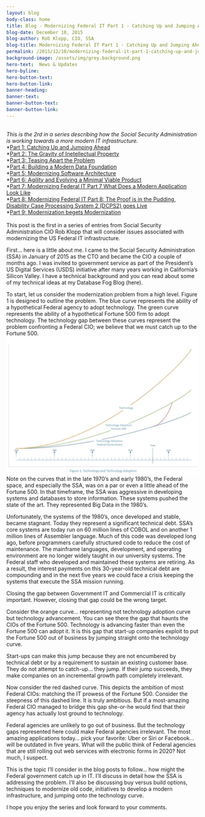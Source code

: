 ```yaml
---
layout: blog
body-class: home
title: Blog - Modernizing Federal IT Part 1 - Catching Up and Jumping Ahead
blog-date: December 10, 2015
blog-author: Rob Klopp, CIO, SSA
blog-title: Modernizing Federal IT Part 1 - Catching Up and Jumping Ahead
permalink: /2015/12/10/modernizing-federal-it-part-1-catching-up-and-jumping-ahead/
background-image: /assets/img/grey.background.png
hero-text:  News & Updates
hero-byline:
hero-button-text: 
hero-button-link: 
banner-heading: 
banner-text: 
banner-button-text: 
banner-button-link: 
---
```

<BR>
<I>This is the 2rd in a series describing how the Social Security Administration is working towards a more
modern IT infrastructure. </I><BR>
*<A HREF="https://www.cio.gov/2015/12/10/modernizing-federal-it-part-1-catching-up-and-jumping-ahead/">Part 1: Catching Up and Jumping Ahead</A><BR>
*<A HREF="https://www.cio.gov/2016/01/19/modernizing-federal-it-part-2-the-gravity-of-ip/">Part 2: The Gravity of Inetellectual Property</A><BR>
*<A HREF="https://www.cio.gov/2016/03/07/modernizing-federal-it-part-3-teasing-apart-the-problem/">Part 3: Teasing Apart the Problem</A><BR>
*<A HREF="https://www.cio.gov/2016/03/21/modernizing-federal-it-part-4-building-a-modern-data-foundation/">Part 4: Building a Modern Data Foundation</A><BR>
*<A HREF="https://www.cio.gov/2016/05/23/modernizing-federal-it-part-5-modernizing-software-architecture/">Part 5: Modernizing Software Architecture</A><BR>
*<A HREF="https://www.cio.gov/2016/11/07/modernizing-federal-it-part-6-agility-and-evolving-a-minimal-viable-product/">Part 6: Agility and Evolving a Minimal Viable Product</A><BR>
*<A HREF="https://www.cio.gov/2016/11/22/modernizing-federal-it-part-7-what-does-a-modern-application-look-like/">Part 7: Modernizing Federal IT Part 7 What Does a Modern Application Look Like</A><BR>
*<A HREF="https://www.cio.gov/2017/01/09/modernizing-federal-it-part-8-the-proof-is-in-the-pudding-disability-case-processing-system-2-dcps2-goes-live/">Part 8: Modernizing Federal IT Part 8: The Proof is in the Pudding, Disability Case Processing System 2 (DCPS2) goes Live</A><BR>
*<A HREF="https://www.cio.gov/2017/03/27/modernizing-federal-it-part-9-modernization-begets-modernization/">Part 9: Modernization begets Modernization</A>
<BR><BR>
This post is the first in a series of entries from Social Security Administration CIO Rob Klopp that will consider issues associated with modernizing the US Federal IT infrastructure. 

First… here is a little about me. I came to the Social Security Administration (SSA) in January of 2015 as the CTO and became the CIO a couple of months ago. I was invited to government service as part of the President’s US Digital Services (USDS) initiative after many years working in California’s Silicon Valley. I have a technical background and you can read about some of my technical ideas at my Database Fog Blog (here).

To start, let us consider the modernization problem from a high level. Figure 1 is designed to outline the problem. The blue curve represents the ability of a hypothetical Federal agency to adopt technology. The green curve represents the ability of a hypothetical Fortune 500 firm to adopt technology. The technology gap between these curves represent the problem confronting a Federal CIO; we believe that we must catch up to the Fortune 500.
<BR>
<img src="/assets/img/blog/blog.klopp.01.png" align=left>

Note on the curves that in the late 1970’s and early 1980’s, the Federal space, and especially the SSA, was on a par or even a little ahead of the Fortune 500. In that timeframe, the SSA was aggressive in developing systems and databases to store information. These systems pushed the state of the art. They represented Big Data in the 1980’s.

Unfortunately, the systems of the 1980’s, once developed and stable, became stagnant. Today they represent a significant technical debt. SSA’s core systems are today run on 60 million lines of COBOL and on another 1 million lines of Assembler language. Much of this code was developed long ago, before programmers carefully structured code to reduce the cost of maintenance. The mainframe languages, development, and operating environment are no longer widely taught in our university systems. The Federal staff who developed and maintained these systems are retiring. As a result, the interest payments on this 30-year-old technical debt are compounding and in the next five years we could face a crisis keeping the systems that execute the SSA mission running.

Closing the gap between Government IT and Commercial IT is critically important. However, closing that gap could be the wrong target. 

Consider the orange curve… representing not technology adoption curve but technology advancement. You can see there the gap that haunts the CIOs of the Fortune 500. Technology is advancing faster than even the Fortune 500 can adopt it. It is this gap that start-up companies exploit to put the Fortune 500 out of business by jumping straight onto the technology curve.

Start-ups can make this jump because they are not encumbered by technical debt or by a requirement to sustain an existing customer base. They do not attempt to catch-up… they jump. If their jump succeeds, they make companies on an incremental growth path completely irrelevant.

Now consider the red dashed curve. This depicts the ambition of most Federal CIOs: matching the IT prowess of the Fortune 500. Consider the steepness of this dashed line. It is truly ambitious. But if a most-amazing Federal CIO managed to bridge this gap she-or-he would find that their agency has actually lost ground to technology.

Federal agencies are unlikely to go out of business. But the technology gaps represented here could make Federal agencies irrelevant. The most amazing applications today… pick your favorite: Uber or Siri or Facebook… will be outdated in five years. What will the public think of Federal agencies that are still rolling out web services with electronic forms in 2020? Not much, I suspect.

This is the topic I’ll consider in the blog posts to follow… how might the Federal government catch up in IT. I’ll discuss in detail how the SSA is addressing the problem. I’ll also be discussing buy versus build options, techniques to modernize old code, initiatives to develop a modern infrastructure, and jumping onto the technology curve.

I hope you enjoy the series and look forward to your comments.
